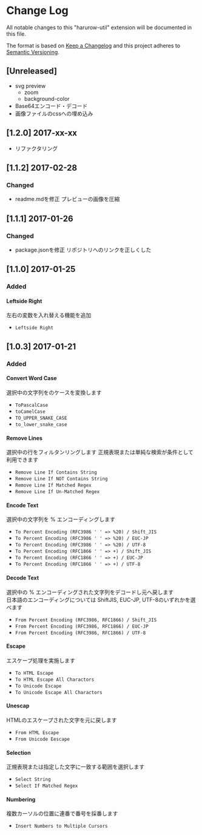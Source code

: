 # Change Log
All notable changes to this "harurow-util" extension will be documented in this file.

The format is based on [Keep a Changelog](http://keepachangelog.com/) 
and this project adheres to [Semantic Versioning](http://semver.org/).

## [Unreleased]
- svg preview
  - zoom
  - background-color
- Base64エンコード・デコード
- 画像ファイルのcssへの埋め込み


## [1.2.0] 2017-xx-xx
- リファクタリング

## [1.1.2] 2017-02-28
### Changed
- readme.mdを修正
  プレビューの画像を圧縮

## [1.1.1] 2017-01-26
### Changed
- package.jsonを修正
  リポジトリへのリンクを正しくした

## [1.1.0] 2017-01-25
### Added
#### Leftside Right
左右の変数を入れ替える機能を追加
- `Leftside Right`

## [1.0.3] 2017-01-21

### Added
#### Convert Word Case
選択中の文字列をのケースを変換します
- `ToPascalCase`  
- `toCamelCase`  
- `TO_UPPER_SNAKE_CASE`  
- `to_lower_snake_case`  

#### Remove Lines
選択中の行をフィルタンリングします
正規表現または単純な検索が条件として利用できます
- `Remove Line If Contains String`  
- `Remove Line If NOT Contains String`  
- `Remove Line If Matched Regex`  
- `Remove Line If Un-Matched Regex`  

#### Encode Text
選択中の文字列を % エンコーディングします  
- `To Percent Encoding (RFC3986 ' ' => %20) / Shift_JIS`
- `To Percent Encoding (RFC3986 ' ' => %20) / EUC-JP`
- `To Percent Encoding (RFC3986 ' ' => %20) / UTF-8`  
- `To Percent Encoding (RFC1866 ' ' => +) / Shift_JIS`
- `To Percent Encoding (RFC1866 ' ' => +) / EUC-JP`
- `To Percent Encoding (RFC1866 ' ' => +) / UTF-8`  

#### Decode Text
選択中の % エンコーディングされた文字列をデコードし元へ戻します  
日本語のエンコーディングについては ShiftJIS, EUC-JP, UTF-8のいずれかを選べます  
- `From Percent Encoding (RFC3986, RFC1866) / Shift_JIS`
- `From Percent Encoding (RFC3986, RFC1866) / EUC-JP`
- `From Percent Encoding (RFC3986, RFC1866) / UTF-8`

#### Escape
エスケープ処理を実施します
- `To HTML Escape`
- `To HTML Escape All Charactors`
- `To Unicode Escape`
- `To Unicode Escape All Charactors`

#### Unescap
HTMLのエスケープされた文字を元に戻します
- `From HTML Escape`
- `From Unicode Eescape`

#### Selection
正規表現または指定した文字に一致する範囲を選択します
- `Select String`  
- `Select If Matched Regex`  

#### Numbering
複数カーソルの位置に連番で番号を採番します
- `Insert Numbers to Multiple Cursors`  
